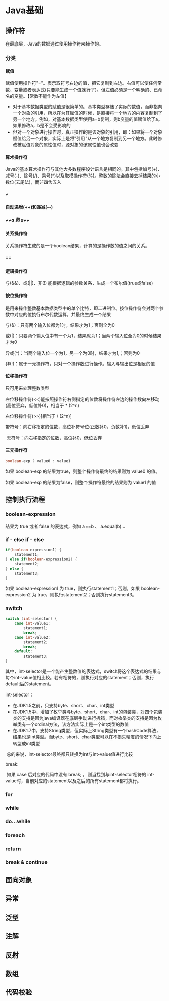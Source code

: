 # Java基础

## 操作符

在最底层，Java的数据通过使用操作符来操作的。

### 分类

#### 赋值

赋值使用操作符"="。表示取符号右边的值，把它复制到左边。右值可以使任何常数、变量或者表达式(只要能生成一个值就行了)。但左值必须是一个明确的、已命名的变量。【常数不能作为左值】

- 对于基本数据类型的赋值是很简单的。基本类型存储了实际的数值，而非指向一个对象的引用，所以在为其赋值的时候，是直接将一个地方的内容复制到了另一个地方。例如，对基本数据类型使用a=b复制，则b变量的值赋值给了a。如果修改a，b是不会受影响的
- 但对一个对象进行操作时，真正操作的是该对象的引用，即：如果将一个对象赋值给另一个对象，实际上是将"引用"从一个地方复制到另一个地方。此时修改被赋值对象的属性值时，源对象的该属性值也会改变



#### 算术操作符

Java的基本算术操作符与其他大多数程序设计语言是相同的。其中包括加号(+)、减号(-)、除号(/)、乘号(*)以及取模操作符(%)。整数的除法会直接去掉结果的小数位(去尾法)，而非四舍五入

##### +



#### 自动递增(++)和递减(--)

##### ++a 和 a++



#### 关系操作符

关系操作符生成的是一个boolean结果，计算的是操作数的值之间的关系。

##### ==



#### 逻辑操作符

与(&&)、或(||)、非(!) 能根据逻辑的参数关系，生成一个布尔值(true或false)



#### 按位操作符

是用来操作整数基本数据类型中的单个比特，即二进制位。按位操作符会对两个参数中对应的位执行布尔代数运算，并最终生成一个结果

与(&)：只有两个输入位都为1时，结果才为1；否则全为0

或(|)：只要两个输入位中有一个为1，结果就为1；当两个输入位全为0的时候结果才为0

异或(^)：当两个输入位一个为1，另一个为0时，结果才为1,；否则为0

非(!)：属于一元操作符，只对一个操作数进行操作。输入与输出位是相反的值



#### 位移操作符

只可用来处理整数类型

左位移操作符(<<)能按照操作符右侧指定的位数将操作符左边的操作数向左移动(高位丢弃，低位补0)，相当于 * (2^n)

右位移操作符(>>)[相当于 / (2^n)]

​	带符号：向右移指定的位数，高位补符号位(正数补0，负数补1)，低位丢弃

​	无符号：向右移指定的位数，高位补0，低位丢弃



#### 三元操作符

```java
boolean-exp ? value0 : value1
```

如果 boolean-exp 的结果为true，则整个操作符最终的结果则为 value0 的值。

如果 boolean-exp 的结果为false，则整个操作符最终的结果则为 value1 的值



## 控制执行流程

### boolean-expression

结果为 true 或者 false 的表达式，例如 a==b 、 a.equal(b)...



### if - else if - else

```java
if(boolean-expression1) {
    statement1;
} else if(boolean-expression2) {
    statement2;
} else {
    statement3;
}
```

如果 boolean-expression1 为 true，则执行statement1；否则，如果 boolean-expression2 为 true，则执行statement2；否则执行statement3。



### switch

```java
switch (int-selector) {
    case int-value1:
        statement1;
        break;
    case int-value2:
        statement2;
        break;
    default:
        statement3;
}
```

其中，int-selector是一个能产生整数值的表达式，switch将这个表达式的结果与每个int-value值相比较。若有相符的，则执行对应的statement；否则，执行default后的statement。

int-selector：

- 在JDK1.5之前，只支持byte、short、char、int类型
- 在JDK1.5中，增加了枚举类与byte、short、char、int的包装类，对四个包装类的支持是因为java编译器在底层手动进行拆箱，而对枚举类的支持是因为枚举类有一个ordinal方法，该方法实际上是一个int类型的数值
- 在JDK1.7中，支持String类型，但实际上String类型有一个hashCode算法，结果也是int类型。而byte、short、char类型可以在不损失精度的情况下向上转型成int类型

​	总的来说，int-selector最终都只转换为int与int-value值进行比较

break:

​	如果 case 后对应的代码中没有 break; ，则当找到与int-selector相符的 int-value时，当前对应的statement以及之后的所有statement都将执行。



### for





### while



### do...while

### foreach



### return

### break & continue



## 面向对象





## 异常

## 泛型

## 注解

## 反射

## 数组

## 代码校验



